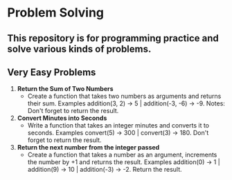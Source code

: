 # Problem Solving
 This repository is for programming practice and solve various kinds of problems.
 ---

## Very Easy Problems

1. **Return the Sum of Two Numbers**
    - Create a function that takes two numbers as arguments and returns their sum. Examples addition(3, 2) -> 5 | addition(-3, -6) -> -9. Notes: Don't forget to return the result.
2. **Convert Minutes into Seconds**
    - Write a function that takes an integer minutes and converts it to seconds. Examples convert(5) -> 300 | convert(3) -> 180. Don't forget to return the result.
3. **Return the next number from the integer passed**
    - Create a function that takes a number as an argument, increments the number by +1 and returns the result. Examples addition(0) -> 1 | addition(9) -> 10 | addition(-3) -> -2. Return the result.
